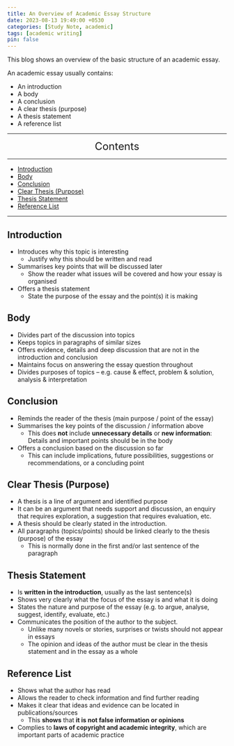 ```yaml
---
title: An Overview of Academic Essay Structure
date: 2023-08-13 19:49:00 +0530
categories: [Study Note, academic]
tags: [academic writing]
pin: false
---
```



This blog shows an overview of the basic structure of an academic essay.

An academic essay usually contains:

* An introduction
* A body
* A conclusion
* A clear thesis (purpose)
* A thesis statement
* A reference list


---
<center><font size='5'> Contents </font></center>

---

<!-- TOC -->
  * [Introduction](#introduction)
  * [Body](#body)
  * [Conclusion](#conclusion)
  * [Clear Thesis (Purpose)](#clear-thesis-purpose)
  * [Thesis Statement](#thesis-statement)
  * [Reference List](#reference-list)
<!-- TOC -->

---

## Introduction


*  Introduces why this topic is interesting
   * Justify why this should be written and read
*  Summarises key points that will be discussed later
   * Show the reader what issues will be covered and how your essay is organised
*  Offers a thesis statement
   * State the purpose of the essay and the point(s) it is making

## Body

* Divides part of the discussion into topics
* Keeps topics in paragraphs of similar sizes
* Offers evidence, details and deep discussion that are not in the introduction and conclusion
* Maintains focus on answering the essay question throughout
* Divides purposes of topics – e.g. cause & effect, problem & solution, analysis & interpretation

## Conclusion

* Reminds the reader of the thesis (main purpose / point of the essay)
* Summarises the key points of the discussion / information above
   * This does **not** include **unnecessary details** or **new information**: Details and important points should be in the body
* Offers a conclusion based on the discussion so far
   * This can include implications, future possibilities, suggestions or recommendations, or a concluding point

## Clear Thesis (Purpose)

* A thesis is a line of argument and identified purpose
* It can be an argument that needs support and discussion, an enquiry that requires exploration, a suggestion that requires evaluation, etc.
* A thesis should be clearly stated in the introduction.
* All paragraphs (topics/points) should be linked clearly to the thesis (purpose) of the essay
   * This is normally done in the first and/or last sentence of the paragraph

## Thesis Statement

* Is **written in the introduction**, usually as the last sentence(s)
* Shows very clearly what the focus of the essay is and what it is doing
* States the nature and purpose of the essay (e.g. to argue, analyse, suggest, identify, evaluate, etc.)
* Communicates the position of the author to the subject.
   * Unlike many novels or stories, surprises or twists should not appear in essays
   * The opinion and ideas of the author must be clear in the thesis statement and in the essay as a whole

## Reference List

* Shows what the author has read
* Allows the reader to check information and find further reading
* Makes it clear that ideas and evidence can be located in publications/sources
   * This **shows** that **it is not false information or opinions**
* Complies to **laws of copyright and academic integrity**, which are important parts of academic practice
